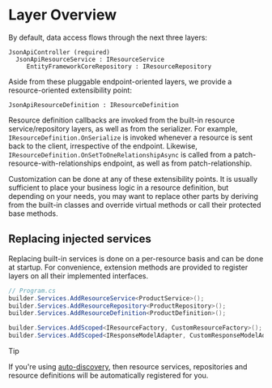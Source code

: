 # Layer Overview

By default, data access flows through the next three layers:

```
JsonApiController (required)
  JsonApiResourceService : IResourceService
     EntityFrameworkCoreRepository : IResourceRepository
```

Aside from these pluggable endpoint-oriented layers, we provide a resource-oriented extensibility point:

```
JsonApiResourceDefinition : IResourceDefinition
```

Resource definition callbacks are invoked from the built-in resource service/repository layers, as well as from the serializer.
For example, `IResourceDefinition.OnSerialize` is invoked whenever a resource is sent back to the client, irrespective of the endpoint.
Likewise, `IResourceDefinition.OnSetToOneRelationshipAsync` is called from a patch-resource-with-relationships endpoint, as well as from patch-relationship.

Customization can be done at any of these extensibility points. It is usually sufficient to place your business logic in a resource definition, but depending
on your needs, you may want to replace other parts by deriving from the built-in classes and override virtual methods or call their protected base methods.

## Replacing injected services

Replacing built-in services is done on a per-resource basis and can be done at startup.
For convenience, extension methods are provided to register layers on all their implemented interfaces.

```c#
// Program.cs
builder.Services.AddResourceService<ProductService>();
builder.Services.AddResourceRepository<ProductRepository>();
builder.Services.AddResourceDefinition<ProductDefinition>();

builder.Services.AddScoped<IResourceFactory, CustomResourceFactory>();
builder.Services.AddScoped<IResponseModelAdapter, CustomResponseModelAdapter>();
```

> [!TIP]
> If you're using [auto-discovery](~/usage/resource-graph.md#auto-discovery), then resource services, repositories and resource definitions will be automatically registered for you.
